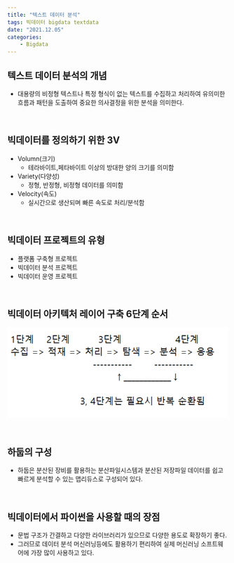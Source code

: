 ```yaml
---
title: "텍스트 데이터 분석"
tags: 빅데이터 bigdata textdata
date: "2021.12.05"
categories: 
    - Bigdata
---
```


## 텍스트 데이터 분석의 개념
- 대용량의 비정형 텍스트나 특정 형식이 없는 텍스트를 수집하고 처리하여 유의미한 흐름과 패턴을 도출하여 중요한 의사결정을 위한 분석을 의미한다.

<br>

## 빅데이터를 정의하기 위한 3V
- Volumn(크기)
    - 테라바이트,페타바이트 이상의 방대한 양의 크기를 의미함
- Variety(다양성)
    - 정형, 반정형, 비정형 데이터를 의미함
- Velocity(속도)
    - 실시간으로 생산되며 빠른 속도로 처리/분석함

<br>

## 빅데이터 프로젝트의 유형
- 플랫폼 구축형 프로젝트
- 빅데이터 분석 프로젝트
- 빅데이터 운영 프로젝트

<br>

## 빅데이터 아키텍처 레이어 구축 6단계 순서
![](/assets/images/textdata1.PNG)

<br>

## 하둡의 구성
- 하둡은 분산된 장비를 활용하는 분산파일시스템과 분산된 저장파일 데이터를 쉽고 빠르게 분석할 수 있는 맵리듀스로 구성되어 있다.

<br>

## 빅데이터에서 파이썬을 사용할 때의 장점
- 문법 구조가 간결하고 다양한 라이브러리가 있으므로 다양한 용도로 확장하기 좋다.
- 그러므로 데이터 분석 머신러닝등에도 활용하기 편리하여 실제 머신러닝 소프트웨어에 가장 많이 사용하고 있다.